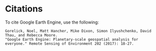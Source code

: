 # Citations

To cite Google Earth Engine, use the following:

```
Gorelick, Noel, Matt Hancher, Mike Dixon, Simon Ilyushchenko, David Thau, and Rebecca Moore.
"Google Earth Engine: Planetary-scale geospatial analysis for everyone." Remote Sensing of Environment 202 (2017): 18-27.
```
